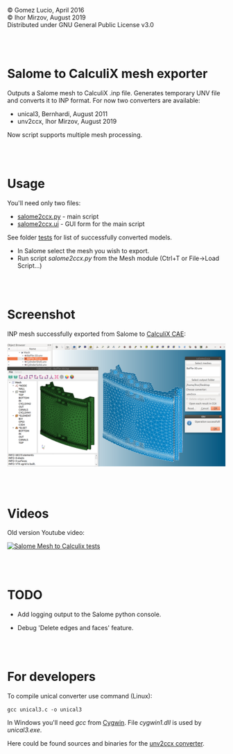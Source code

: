 © Gomez Lucio, April 2016  
© Ihor Mirzov, August 2019  
Distributed under GNU General Public License v3.0

<br/><br/>



# Salome to CalculiX mesh exporter

Outputs a Salome mesh to CalculiX .inp file. Generates temporary UNV file and converts it to INP format. For now two converters are available:

- unical3, Bernhardi, August 2011
- unv2ccx, Ihor Mirzov, August 2019

Now script supports multiple mesh processing.

<br/><br/>



# Usage

You'll need only two files:

- [salome2ccx.py](./salome2ccx.py) - main script
- [salome2ccx.ui](./salome2ccx.ui) - GUI form for the main script

See folder [tests](./tests) for list of successfully converted models.

- In Salome select the mesh you wish to export.
- Run script *salome2ccx.py* from the Mesh module (Ctrl+T or File->Load Script...)

<br/><br/>



# Screenshot

INP mesh successfully exported from Salome to [CalculiX CAE](https://github.com/imirzov/ccx_cae):

![Screenshot](salome2ccx.png)

<br/><br/>



# Videos

Old version Youtube video:

[![Salome Mesh to Calculix tests](http://img.youtube.com/vi/yxqawAr1H3s/0.jpg)](http://www.youtube.com/watch?v=yxqawAr1H3s)

<br/><br/>



# TODO

- Add logging output to the Salome python console.

- Debug 'Delete edges and faces' feature.

<br/><br/>



# For developers

To compile unical converter use command (Linux):

    gcc unical3.c -o unical3

In Windows you'll need *gcc* from [Cygwin](https://www.cygwin.com/). File *cygwin1.dll* is used by *unical3.exe*.

Here could be found sources and binaries for the [unv2ccx converter](https://github.com/imirzov/unv2ccx/releases).
